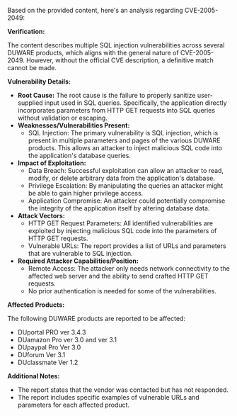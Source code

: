 Based on the provided content, here's an analysis regarding CVE-2005-2049:

**Verification:**

The content describes multiple SQL injection vulnerabilities across several DUWARE products, which aligns with the general nature of CVE-2005-2049. However, without the official CVE description, a definitive match cannot be made.

**Vulnerability Details:**

*   **Root Cause:** The root cause is the failure to properly sanitize user-supplied input used in SQL queries. Specifically, the application directly incorporates parameters from HTTP GET requests into SQL queries without validation or escaping.
*   **Weaknesses/Vulnerabilities Present:**
    *   SQL Injection: The primary vulnerability is SQL injection, which is present in multiple parameters and pages of the various DUWARE products. This allows an attacker to inject malicious SQL code into the application's database queries.
*  **Impact of Exploitation:**
    *   Data Breach: Successful exploitation can allow an attacker to read, modify, or delete arbitrary data from the application's database.
    *   Privilege Escalation: By manipulating the queries an attacker might be able to gain higher privilege access.
    *   Application Compromise: An attacker could potentially compromise the integrity of the application itself by altering database data.
*   **Attack Vectors:**
    *   HTTP GET Request Parameters: All identified vulnerabilities are exploited by injecting malicious SQL code into the parameters of HTTP GET requests.
    *   Vulnerable URLs: The report provides a list of URLs and parameters that are vulnerable to SQL injection.
*   **Required Attacker Capabilities/Position:**
    *   Remote Access: The attacker only needs network connectivity to the affected web server and the ability to send crafted HTTP GET requests.
    *   No prior authentication is needed for some of the vulnerabilities.

**Affected Products:**

The following DUWARE products are reported to be affected:

*   DUportal PRO ver 3.4.3
*   DUamazon Pro ver 3.0 and ver 3.1
*   DUpaypal Pro Ver 3.0
*   DUforum Ver 3.1
*   DUclassmate Ver 1.2

**Additional Notes:**

*   The report states that the vendor was contacted but has not responded.
*   The report includes specific examples of vulnerable URLs and parameters for each affected product.